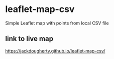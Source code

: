 # leaflet-map-csv
Simple Leaflet map with points from local CSV file

## link to live map
https://jackdougherty.github.io/leaflet-map-csv/
